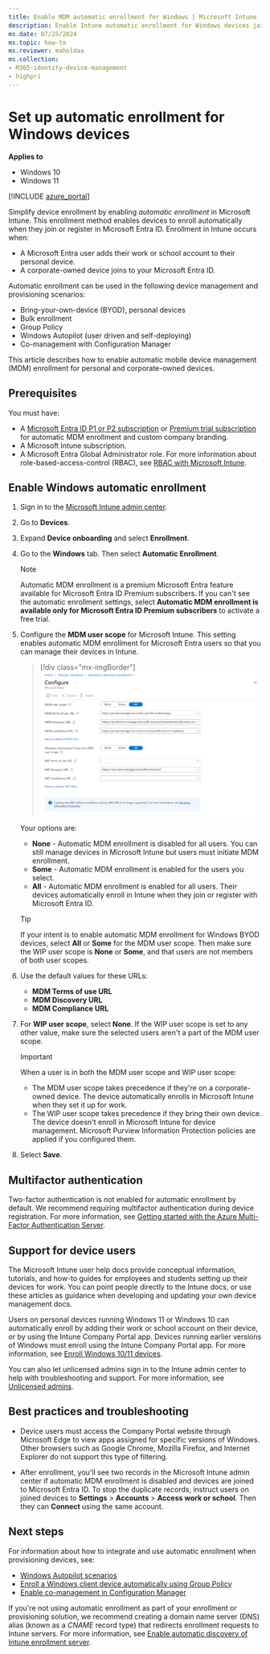 ```yaml
---
title: Enable MDM automatic enrollment for Windows | Microsoft Intune
description: Enable Intune automatic enrollment for Windows devices joining or registering with your Microsoft Entra ID.
ms.date: 07/25/2024
ms.topic: how-to
ms.reviewer: maholdaa
ms.collection:
- M365-identity-device-management
- highpri
---
```


# Set up automatic enrollment for Windows devices

**Applies to**

- Windows 10
- Windows 11

[!INCLUDE [azure_portal](../includes/azure_portal.md)]

Simplify device enrollment by enabling *automatic enrollment* in Microsoft Intune. This enrollment method enables devices to enroll automatically when they join or register in Microsoft Entra ID. Enrollment in Intune occurs when:

* A Microsoft Entra user adds their work or school account to their personal device.
* A corporate-owned device joins to your Microsoft Entra ID.

Automatic enrollment can be used in the following device management and provisioning scenarios:

* Bring-your-own-device (BYOD), personal devices
* Bulk enrollment
* Group Policy
* Windows Autopilot (user driven and self-deploying)
* Co-management with Configuration Manager

This article describes how to enable automatic mobile device management (MDM) enrollment for personal and corporate-owned devices.

## Prerequisites

You must have:

- A [Microsoft Entra ID P1 or P2 subscription](/azure/active-directory/active-directory-get-started-premium) or [Premium trial subscription](https://go.microsoft.com/fwlink/?LinkID=816845) for automatic MDM enrollment and custom company branding.
- A Microsoft Intune subscription.
- A Microsoft Entra Global Administrator role. For more information about role-based-access-control (RBAC), see [RBAC with Microsoft Intune](../fundamentals/role-based-access-control.md).

## Enable Windows automatic enrollment

1. Sign in to the [Microsoft Intune admin center](https://go.microsoft.com/fwlink/?linkid=2109431).
1. Go to **Devices**.
1. Expand **Device onboarding** and select  **Enrollment**.
1. Go to the **Windows** tab. Then select **Automatic Enrollment**.

   > [!NOTE]
   >  Automatic MDM enrollment is a premium Microsoft Entra feature available for Microsoft Entra ID Premium subscribers. If you can't see the automatic enrollment settings, select **Automatic MDM enrollment is available only for Microsoft Entra ID Premium subscribers** to activate a free trial.
1. Configure the **MDM user scope** for Microsoft Intune. This setting enables automatic MDM enrollment for Microsoft Entra users so that you can manage their devices in Intune.

   > [!div class="mx-imgBorder"]
   > ![Screenshot shows the Microsoft Entra MDM user scope.](../enrollment/media/windows-enroll/auto-enroll-scope.png)

    Your options are:

   - **None** - Automatic MDM enrollment is disabled for all users. You can still manage devices in Microsoft Intune but users must initiate MDM enrollment.
   - **Some** - Automatic MDM enrollment is enabled for the users you select.
   - **All** - Automatic MDM enrollment is enabled for all users. Their devices automatically enroll in Intune when they join or register with Microsoft Entra ID.

   > [!TIP]
   > If your intent is to enable automatic MDM enrollment for Windows BYOD devices, select **All** or **Some** for the MDM user scope. Then make sure the WIP user scope is **None** or **Some**, and that users are not members of both user scopes.

1. Use the default values for these URLs:
   - **MDM Terms of use URL**
   - **MDM Discovery URL**
   - **MDM Compliance URL**

1. For **WIP user scope**, select **None**. If the WIP user scope is set to any other value, make sure the selected users aren't a part of the MDM user scope.

   > [!IMPORTANT]
    > When a user is in both the MDM user scope and WIP user scope:
    > - The MDM user scope takes precedence if they're on a corporate-owned device. The device automatically enrolls in Microsoft Intune when they set it up for work.
    > - The WIP user scope takes precedence if they bring their own device. The device doesn't enroll in Microsoft Intune for device management. Microsoft Purview Information Protection policies are applied if you configured them.

1. Select **Save**.

## Multifactor authentication

Two-factor authentication is not enabled for automatic enrollment by default. We recommend requiring multifactor authentication during device registration. For more information, see [Getting started with the Azure Multi-Factor Authentication Server](/azure/multi-factor-authentication/multi-factor-authentication-get-started-cloud).

## Support for device users

The Microsoft Intune user help docs provide conceptual information, tutorials, and how-to guides for employees and students setting up their devices for work. You can point people directly to the Intune docs, or use these articles as guidance when developing and updating your own device management docs.

Users on personal devices running Windows 11 or Windows 10 can automatically enroll by adding their work or school account on their device, or by using the Intune Company Portal app. Devices running earlier versions of Windows must enroll using the Intune Company Portal app.  For more information, see [Enroll Windows 10/11 devices](../user-help/enroll-windows-10-device.md).

You can also let unlicensed admins sign in to the Intune admin center to help with troubleshooting and support. For more information, see [Unlicensed admins](../fundamentals/unlicensed-admins.md).

## Best practices and troubleshooting

* Device users must access the Company Portal website through Microsoft Edge to view apps assigned for specific versions of Windows. Other browsers such as Google Chrome, Mozilla Firefox, and Internet Explorer do not support this type of filtering.

* After enrollment, you'll see two records in the Microsoft Intune admin center if automatic MDM enrollment is disabled and devices are joined to Microsoft Entra ID. To stop the duplicate records, instruct users on joined devices to **Settings** > **Accounts** > **Access work or school**. Then they can **Connect** using the same account.

## Next steps

For information about how to integrate and use automatic enrollment when provisioning devices, see:

* [Windows Autopilot scenarios](/autopilot/tutorial/autopilot-scenarios)
* [Enroll a Windows client device automatically using Group Policy](/windows/client-management/mdm/enroll-a-windows-10-device-automatically-using-group-policy)
* [Enable co-management in Configuration Manager](../../configmgr/comanage/how-to-enable.md)

If you're not using automatic enrollment as part of your enrollment or provisioning solution, we recommend creating a domain name server (DNS) alias (known as a *CNAME* record type) that redirects enrollment requests to Intune servers. For more information, see [Enable automatic discovery of Intune enrollment server](../enrollment/windows-enrollment-create-cname.md).
